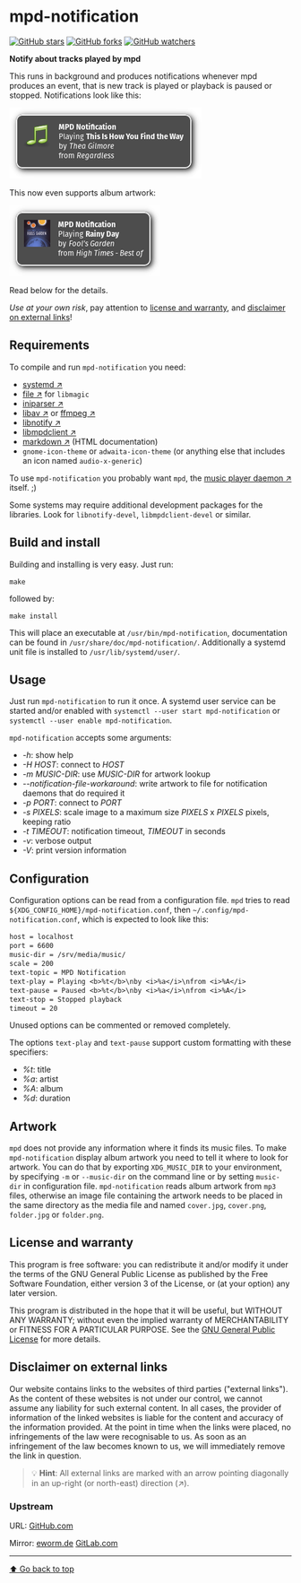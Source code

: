 mpd-notification
================

[![GitHub stars](https://img.shields.io/github/stars/eworm-de/mpd-notification?logo=GitHub&style=flat&color=red)](https://github.com/eworm-de/mpd-notification/stargazers)
[![GitHub forks](https://img.shields.io/github/forks/eworm-de/mpd-notification?logo=GitHub&style=flat&color=green)](https://github.com/eworm-de/mpd-notification/network)
[![GitHub watchers](https://img.shields.io/github/watchers/eworm-de/mpd-notification?logo=GitHub&style=flat&color=blue)](https://github.com/eworm-de/mpd-notification/watchers)

**Notify about tracks played by mpd**

This runs in background and produces notifications whenever mpd produces
an event, that is new track is played or playback is paused or stopped.
Notifications look like this:

![Notification](screenshots/sound.png)

This now even supports album artwork:

![Notification with Artwork](screenshots/artwork.png)

Read below for the details.

*Use at your own risk*, pay attention to
[license and warranty](#license-and-warranty), and
[disclaimer on external links](#disclaimer-on-external-links)!

Requirements
------------

To compile and run `mpd-notification` you need:

* [systemd ↗️](https://www.github.com/systemd/systemd)
* [file ↗️](https://www.darwinsys.com/file/) for `libmagic`
* [iniparser ↗️](https://github.com/ndevilla/iniparser)
* [libav ↗️](https://libav.org/) or [ffmpeg ↗️](https://www.ffmpeg.org/)
* [libnotify ↗️](https://developer.gnome.org/notification-spec/)
* [libmpdclient ↗️](https://www.musicpd.org/libs/libmpdclient/)
* [markdown ↗️](https://daringfireball.net/projects/markdown/) (HTML documentation)
* `gnome-icon-theme` or `adwaita-icon-theme` (or anything else that includes
  an icon named `audio-x-generic`)

To use `mpd-notification` you probably want `mpd`, the
[music player daemon ↗️](https://www.musicpd.org/) itself. ;)

Some systems may require additional development packages for the libraries.
Look for `libnotify-devel`, `libmpdclient-devel` or similar.

Build and install
-----------------

Building and installing is very easy. Just run:

    make

followed by:

    make install

This will place an executable at `/usr/bin/mpd-notification`,
documentation can be found in `/usr/share/doc/mpd-notification/`.
Additionally a systemd unit file is installed to `/usr/lib/systemd/user/`.

Usage
-----

Just run `mpd-notification` to run it once. A systemd user service can be
started and/or enabled with `systemctl --user start mpd-notification`
or `systemctl --user enable mpd-notification`.

`mpd-notification` accepts some arguments:

* *-h*: show help
* *-H HOST*: connect to *HOST*
* *-m MUSIC-DIR*: use *MUSIC-DIR* for artwork lookup
* *--notification-file-workaround*: write artwork to file for notification
    daemons that do required it
* *-p PORT*: connect to *PORT*
* *-s PIXELS*: scale image to a maximum size *PIXELS* x *PIXELS* pixels, keeping
    ratio
* *-t TIMEOUT*: notification timeout, *TIMEOUT* in seconds
* *-v*: verbose output
* *-V*: print version information

Configuration
-------------

Configuration options can be read from a configuration file. `mpd`
tries to read `${XDG_CONFIG_HOME}/mpd-notification.conf`, then 
`~/.config/mpd-notification.conf`, which is expected to
look like this:

    host = localhost
    port = 6600
    music-dir = /srv/media/music/
    scale = 200
    text-topic = MPD Notification
    text-play = Playing <b>%t</b>\nby <i>%a</i>\nfrom <i>%A</i>
    text-pause = Paused <b>%t</b>\nby <i>%a</i>\nfrom <i>%A</i>
    text-stop = Stopped playback
    timeout = 20

Unused options can be commented or removed completely.

The options `text-play` and `text-pause` support custom formatting with
these specifiers:

* *%t*: title
* *%a*: artist
* *%A*: album
* *%d*: duration

Artwork
-------

`mpd` does not provide any information where it finds its music files. To make
`mpd-notification` display album artwork you need to tell it where to look for
artwork. You can do that by exporting `XDG_MUSIC_DIR` to your environment, by
specifying `-m` or `--music-dir` on the command line or by setting `music-dir`
in configuration file. `mpd-notification` reads album artwork from `mp3`
files, otherwise an image file containing the artwork needs to be placed
in the same directory as the media file and named `cover.jpg`,
`cover.png`, `folder.jpg` or `folder.png`.

License and warranty
--------------------

This program is free software: you can redistribute it and/or modify
it under the terms of the GNU General Public License as published by
the Free Software Foundation, either version 3 of the License, or
(at your option) any later version.

This program is distributed in the hope that it will be useful,
but WITHOUT ANY WARRANTY; without even the implied warranty of
MERCHANTABILITY or FITNESS FOR A PARTICULAR PURPOSE.  See the
[GNU General Public License](COPYING.md) for more details.

Disclaimer on external links
----------------------------

Our website contains links to the websites of third parties ("external
links"). As the content of these websites is not under our control, we
cannot assume any liability for such external content. In all cases, the
provider of information of the linked websites is liable for the content
and accuracy of the information provided. At the point in time when the
links were placed, no infringements of the law were recognisable to us.
As soon as an infringement of the law becomes known to us, we will
immediately remove the link in question.

> 💡️ **Hint**: All external links are marked with an arrow pointing
> diagonally in an up-right (or north-east) direction (↗️).

### Upstream

URL:
[GitHub.com](https://github.com/eworm-de/mpd-notification#mpd-notification)

Mirror:
[eworm.de](https://git.eworm.de/cgit.cgi/mpd-notification/)
[GitLab.com](https://gitlab.com/eworm-de/mpd-notification#mpd-notification)

---
[⬆️ Go back to top](#top)
